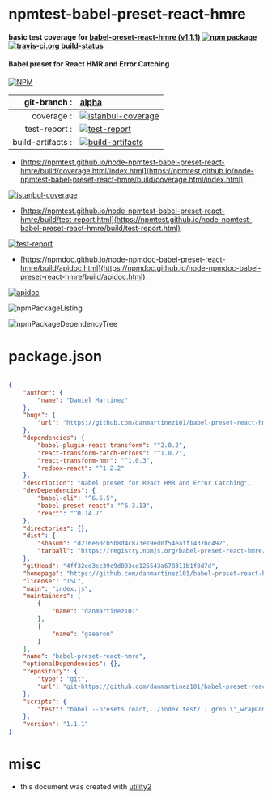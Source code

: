 # npmtest-babel-preset-react-hmre

#### basic test coverage for  [babel-preset-react-hmre (v1.1.1)](https://github.com/danmartinez101/babel-preset-react-hmre)  [![npm package](https://img.shields.io/npm/v/npmtest-babel-preset-react-hmre.svg?style=flat-square)](https://www.npmjs.org/package/npmtest-babel-preset-react-hmre) [![travis-ci.org build-status](https://api.travis-ci.org/npmtest/node-npmtest-babel-preset-react-hmre.svg)](https://travis-ci.org/npmtest/node-npmtest-babel-preset-react-hmre)

#### Babel preset for React HMR and Error Catching

[![NPM](https://nodei.co/npm/babel-preset-react-hmre.png?downloads=true&downloadRank=true&stars=true)](https://www.npmjs.com/package/babel-preset-react-hmre)

| git-branch : | [alpha](https://github.com/npmtest/node-npmtest-babel-preset-react-hmre/tree/alpha)|
|--:|:--|
| coverage : | [![istanbul-coverage](https://npmtest.github.io/node-npmtest-babel-preset-react-hmre/build/coverage.badge.svg)](https://npmtest.github.io/node-npmtest-babel-preset-react-hmre/build/coverage.html/index.html)|
| test-report : | [![test-report](https://npmtest.github.io/node-npmtest-babel-preset-react-hmre/build/test-report.badge.svg)](https://npmtest.github.io/node-npmtest-babel-preset-react-hmre/build/test-report.html)|
| build-artifacts : | [![build-artifacts](https://npmtest.github.io/node-npmtest-babel-preset-react-hmre/glyphicons_144_folder_open.png)](https://github.com/npmtest/node-npmtest-babel-preset-react-hmre/tree/gh-pages/build)|

- [https://npmtest.github.io/node-npmtest-babel-preset-react-hmre/build/coverage.html/index.html](https://npmtest.github.io/node-npmtest-babel-preset-react-hmre/build/coverage.html/index.html)

[![istanbul-coverage](https://npmtest.github.io/node-npmtest-babel-preset-react-hmre/build/screenCapture.buildCi.browser.%252Ftmp%252Fbuild%252Fcoverage.lib.html.png)](https://npmtest.github.io/node-npmtest-babel-preset-react-hmre/build/coverage.html/index.html)

- [https://npmtest.github.io/node-npmtest-babel-preset-react-hmre/build/test-report.html](https://npmtest.github.io/node-npmtest-babel-preset-react-hmre/build/test-report.html)

[![test-report](https://npmtest.github.io/node-npmtest-babel-preset-react-hmre/build/screenCapture.buildCi.browser.%252Ftmp%252Fbuild%252Ftest-report.html.png)](https://npmtest.github.io/node-npmtest-babel-preset-react-hmre/build/test-report.html)

- [https://npmdoc.github.io/node-npmdoc-babel-preset-react-hmre/build/apidoc.html](https://npmdoc.github.io/node-npmdoc-babel-preset-react-hmre/build/apidoc.html)

[![apidoc](https://npmdoc.github.io/node-npmdoc-babel-preset-react-hmre/build/screenCapture.buildCi.browser.%252Ftmp%252Fbuild%252Fapidoc.html.png)](https://npmdoc.github.io/node-npmdoc-babel-preset-react-hmre/build/apidoc.html)

![npmPackageListing](https://npmtest.github.io/node-npmtest-babel-preset-react-hmre/build/screenCapture.npmPackageListing.svg)

![npmPackageDependencyTree](https://npmtest.github.io/node-npmtest-babel-preset-react-hmre/build/screenCapture.npmPackageDependencyTree.svg)



# package.json

```json

{
    "author": {
        "name": "Daniel Martinez"
    },
    "bugs": {
        "url": "https://github.com/danmartinez101/babel-preset-react-hmre/issues"
    },
    "dependencies": {
        "babel-plugin-react-transform": "^2.0.2",
        "react-transform-catch-errors": "^1.0.2",
        "react-transform-hmr": "^1.0.3",
        "redbox-react": "^1.2.2"
    },
    "description": "Babel preset for React HMR and Error Catching",
    "devDependencies": {
        "babel-cli": "^6.6.5",
        "babel-preset-react": "^6.3.13",
        "react": "^0.14.7"
    },
    "directories": {},
    "dist": {
        "shasum": "d216e60cb5b8d4c873e19ed0f54eaff1437bc492",
        "tarball": "https://registry.npmjs.org/babel-preset-react-hmre/-/babel-preset-react-hmre-1.1.1.tgz"
    },
    "gitHead": "4ff32ed3ec39c9d003ce125543a678311b1f8d7d",
    "homepage": "https://github.com/danmartinez101/babel-preset-react-hmre",
    "license": "ISC",
    "main": "index.js",
    "maintainers": [
        {
            "name": "danmartinez101"
        },
        {
            "name": "gaearon"
        }
    ],
    "name": "babel-preset-react-hmre",
    "optionalDependencies": {},
    "repository": {
        "type": "git",
        "url": "git+https://github.com/danmartinez101/babel-preset-react-hmre.git"
    },
    "scripts": {
        "test": "babel --presets react,../index test/ | grep \"_wrapComponent('Test')(class Test extends React.Component {\""
    },
    "version": "1.1.1"
}
```



# misc
- this document was created with [utility2](https://github.com/kaizhu256/node-utility2)
